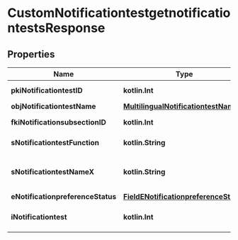 
# CustomNotificationtestgetnotificationtestsResponse

## Properties
| Name | Type | Description | Notes |
| ------------ | ------------- | ------------- | ------------- |
| **pkiNotificationtestID** | **kotlin.Int** | The unique ID of the Notificationtest |  |
| **objNotificationtestName** | [**MultilingualNotificationtestName**](MultilingualNotificationtestName.md) |  |  |
| **fkiNotificationsubsectionID** | **kotlin.Int** | The unique ID of the Notificationsubsection |  |
| **sNotificationtestFunction** | **kotlin.String** | The function name of the Notificationtest |  |
| **sNotificationtestNameX** | **kotlin.String** | The name of the Notificationtest in the language of the requester |  |
| **eNotificationpreferenceStatus** | [**FieldENotificationpreferenceStatus**](FieldENotificationpreferenceStatus.md) |  |  |
| **iNotificationtest** | **kotlin.Int** | The number of elements returned by the Notificationtest |  |



